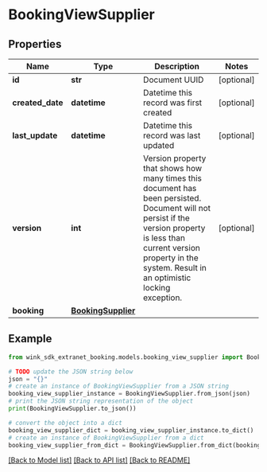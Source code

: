# BookingViewSupplier


## Properties

Name | Type | Description | Notes
------------ | ------------- | ------------- | -------------
**id** | **str** | Document UUID | [optional] 
**created_date** | **datetime** | Datetime this record was first created | [optional] 
**last_update** | **datetime** | Datetime this record was last updated | [optional] 
**version** | **int** | Version property that shows how many times this document has been persisted. Document will not persist if the version property is less than current version property in the system. Result in an optimistic locking exception. | [optional] 
**booking** | [**BookingSupplier**](BookingSupplier.md) |  | 

## Example

```python
from wink_sdk_extranet_booking.models.booking_view_supplier import BookingViewSupplier

# TODO update the JSON string below
json = "{}"
# create an instance of BookingViewSupplier from a JSON string
booking_view_supplier_instance = BookingViewSupplier.from_json(json)
# print the JSON string representation of the object
print(BookingViewSupplier.to_json())

# convert the object into a dict
booking_view_supplier_dict = booking_view_supplier_instance.to_dict()
# create an instance of BookingViewSupplier from a dict
booking_view_supplier_from_dict = BookingViewSupplier.from_dict(booking_view_supplier_dict)
```
[[Back to Model list]](../README.md#documentation-for-models) [[Back to API list]](../README.md#documentation-for-api-endpoints) [[Back to README]](../README.md)



